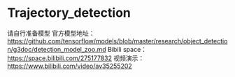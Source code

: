 # Trajectory_detection
请自行准备模型
官方模型地址：https://github.com/tensorflow/models/blob/master/research/object_detection/g3doc/detection_model_zoo.md
Bibili space：https://space.bilibili.com/275177832
视频演示：https://www.bilibili.com/video/av35255202
